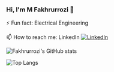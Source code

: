 ### Hi, I'm M Fakhrurrozi 👋

⚡ Fun fact: Electrical Engineering

📫 How to reach me: LinkedIn [![LinkedIn][1.2]][1]

<!--
Here are some ideas to get you started:
- 🔭 I’m currently working on ...
- 🌱 I’m currently learning ...
- 👯 I’m looking to collaborate on ...
- 🤔 I’m looking for help with ...
- 💬 Ask me about ...
- 📫 How to reach me: ...
- 😄 Pronouns: ...
-->

![Fakhrurrozi's GitHub stats](https://github-readme-stats.vercel.app/api?username=sifakhru&show_icons=true&theme=vue-dark)

![Top Langs](https://github-readme-stats.vercel.app/api/top-langs/?username=sifakhru&langs_count=8&theme=vue-dark)

<!--![](https://img.shields.io/badge/<WORD_ON_LEFT>-<WORD_ON_RIGHT>-informational?style=flat&logo=<LOGO_NAME>&logoColor=white&color=2bbc8a)-->

<!-- Icons -->

[1.2]: https://raw.githubusercontent.com/MartinHeinz/MartinHeinz/master/linkedin-3-16.png (LinkedIn icon without padding)

<!-- Links to your social media accounts -->

[1]: https://www.linkedin.com/in/mfakhrurrozis/
